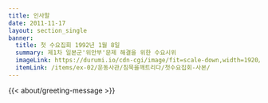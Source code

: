 ```yaml
---
title: 인사말
date: 2011-11-17
layout: section_single
banner:
  title: 첫 수요집회 1992년 1월 8일
  summary: 제1차 일본군'위안부'문제 해결을 위한 수요시위
  imageLink: https://durumi.io/cdn-cgi/image/fit=scale-down,width=1920/https://wwm3.s3.ap-northeast-2.amazonaws.com/exhibition/ex-02/%ec%9a%b4%eb%8f%99%ec%82%ac%ea%b4%80/%ec%b9%a8%eb%ac%b5%ec%9d%84%ea%b9%a8%ed%8a%b8%eb%a6%ac%eb%8b%a4/%ec%b2%ab%ec%88%98%ec%9a%94%ec%a7%91%ed%9a%8c+%ec%82%ac%eb%b3%b8.jpg
  itemLink: /items/ex-02/운동사관/침묵을깨트리다/첫수요집회-사본/
---
```


{{< about/greeting-message >}}
